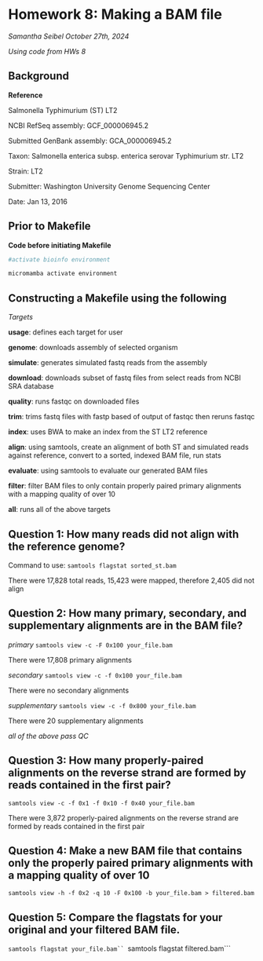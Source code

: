 # Homework 8: Making a BAM file
*Samantha Seibel October 27th, 2024*

*Using code from HWs 8*

## Background

**Reference**

Salmonella Typhimurium (ST) LT2

NCBI RefSeq assembly: GCF_000006945.2

Submitted GenBank assembly: GCA_000006945.2

Taxon: Salmonella enterica subsp. enterica serovar Typhimurium str. LT2

Strain: LT2

Submitter: Washington University Genome Sequencing Center

Date: Jan 13, 2016

## Prior to Makefile

**Code before initiating Makefile**

```bash
#activate bioinfo environment

micromamba activate environment
```

## Constructing a Makefile using the following

*Targets*

**usage**: defines each target for user

**genome**: downloads assembly of selected organism

**simulate**: generates simulated fastq reads from the assembly

**download**: downloads subset of fastq files from select reads from NCBI SRA database

**quality**: runs fastqc on downloaded files

**trim**: trims fastq files with fastp based of output of fastqc then reruns fastqc

**index**: uses BWA to make an index from the ST LT2 reference

**align**: using samtools, create an alignment of both ST and simulated reads against reference, convert to a sorted, indexed BAM file, run stats

**evaluate**: using samtools to evaluate our generated BAM files

**filter**: filter BAM files to only contain properly paired primary alignments with a mapping quality of over 10

**all**: runs all of the above targets


## Question 1: How many reads did not align with the reference genome?

Command to use:
```samtools flagstat sorted_st.bam```

There were 17,828 total reads, 15,423 were mapped, therefore 2,405 did not align

## Question 2: How many primary, secondary, and supplementary alignments are in the BAM file?

*primary* 
```samtools view -c -F 0x100 your_file.bam```

There were 17,808 primary alignments

*secondary* 
```samtools view -c -f 0x100 your_file.bam```

There were no secondary alignments

*supplementary* 
```samtools view -c -f 0x800 your_file.bam```

There were 20 supplementary alignments

*all of the above pass QC*

## Question 3: How many properly-paired alignments on the reverse strand are formed by reads contained in the first pair?

```samtools view -c -f 0x1 -f 0x10 -f 0x40 your_file.bam```

There were 3,872 properly-paired alignments on the reverse strand are formed by reads contained in the first pair

## Question 4: Make a new BAM file that contains only the properly paired primary alignments with a mapping quality of over 10
```samtools view -h -f 0x2 -q 10 -F 0x100 -b your_file.bam > filtered.bam```

## Question 5: Compare the flagstats for your original and your filtered BAM file.
```samtools flagstat your_file.bam``
```samtools flagstat filtered.bam```








